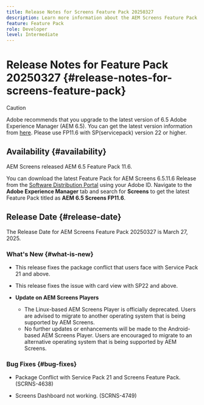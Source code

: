```yaml
---
title: Release Notes for Screens Feature Pack 20250327
description: Learn more information about the AEM Screens Feature Pack 20250327 that was released on March 27, 2025.
feature: Feature Pack
role: Developer
level: Intermediate
---
```

# Release Notes for Feature Pack 20250327 {#release-notes-for-screens-feature-pack}

 >[!CAUTION]
 >Adobe recommends that you upgrade to the latest version of 6.5 Adobe Experience Manager (AEM 6.5). You can get the latest version information from [here](https://experienceleague.adobe.com/en/docs/experience-manager-65/content/release-notes/release-notes).
 >Please use FP11.6 with SP(servicepack) version 22 or higher.

## Availability {#availability}

 AEM Screens released AEM 6.5 Feature Pack 11.6.

 You can download the latest Feature Pack for AEM Screens 6.5.11.6 Release from the [Software Distribution Portal](https://experience.adobe.com/#/downloads/content/software-distribution/en/aem.html) using your Adobe ID. Navigate to the **Adobe Experience Manager** tab and search for **Screens** to get the latest Feature Pack titled as **AEM 6.5 Screens FP11.6**.

## Release Date {#release-date}

 The Release Date for AEM Screens Feature Pack 20250327 is March 27, 2025.

### What's New {#what-is-new}

 * This release fixes the package conflict that users face with Service Pack 21 and above.

 * This release fixes the issue with card view with SP22 and above.

 * **Update on AEM Screens Players**
    * The Linux-based AEM Screens Player is officially deprecated. Users are advised to migrate to another operating system that is being supported by AEM Screens.
    * No further updates or enhancements will be made to the Android-based AEM Screens Player. Users are encouraged to migrate to an alternative operating system that is being supported by AEM Screens.

### Bug Fixes {#bug-fixes}

* Package Conflict with Service Pack 21 and Screens Feature Pack. (SCRNS-4638)

* Screens Dashboard not working. (SCRNS-4749)
   
